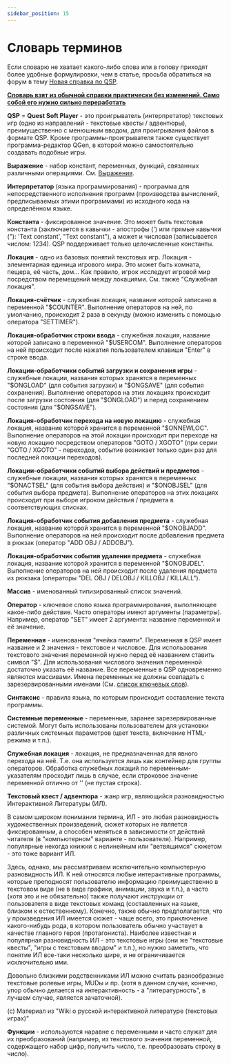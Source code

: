 ```yaml
---
sidebar_position: 15
---
```

# Словарь терминов

Если словарю не хватает какого-либо слова или в голову приходят более удобные формулировки, чем в статье, просьба обратиться на форум в тему [Новая справка по QSP](http://qsp.su/index.php?option=com_agora&task=topic&id=647&Itemid=57).

<u>**Словарь взят из обычной справки практически без изменений. Само собой его нужно сильно переработать**</u>

**QSP** = **Quest Soft Player** - это проигрыватель (интерпретатор) текстовых игр (одно из направлений - текстовые квесты / адвентюры), преимущественно с менюшным вводом, для проигрывания файлов в формате QSP. Кроме программы-проигрывателя также существует программа-редактор QGen, в которой можно самостоятельно создавать подобные игры.

**Выражение** - набор констант, переменных, функций, связанных различными операциями. См. [Выражения](../programming/expressions.md).

**Интерпретатор** (языка программирования) - программа для непосредственного исполнения программ (производства вычислений, предписываемых этими программами) из исходного кода на определённом языке.

**Константа** - фиксированное значение. Это может быть текстовая константа (заключается в кавычки - апострофы (\') или прямые кавычки ("): \'Text constant\', "Text constant"), а может и числовая (записывается числом: 1234). QSP поддерживает только целочисленные константы.

**Локация** - одно из базовых понятий текстовых игр. Локация - элементарная единица игрового мира. Это может быть комната, пещера, её часть, дом\... Как правило, игрок исследует игровой мир посредством перемещений между локациями. См. также "Служебная локация".

**Локация-счётчик** - служебная локация, название которой записано в переменной "\$COUNTER". Выполнение операторов на ней, по умолчанию, происходит 2 раза в секунду (можно изменить с помощью оператора "SETTIMER").

**Локация-обработчик строки ввода** - служебная локация, название которой записано в переменной "\$USERCOM". Выполнение операторов на ней происходит после нажатия пользователем клавиши "Enter" в строке ввода.

**Локации-обработчики событий загрузки и сохранения игры** - служебные локации, названия которых хранятся в переменных "\$ONGLOAD" (для события загрузки) и "\$ONGSAVE" (для события сохранения). Выполнение операторов на этих локациях происходит после загрузки состояния (для "\$ONGLOAD") и перед сохранением состояния (для "\$ONGSAVE").

**Локация-обработчик перехода на новую локацию** - служебная локация, название которой хранится в переменной "\$ONNEWLOC". Выполнение операторов на этой локации происходит при переходе на новую локацию посредством операторов "GOTO / XGOTO" (при серии "GOTO / XGOTO" - переходов, событие возникает только один раз для последней локации переходов).

**Локации-обработчики событий выбора действий и предметов** - служебные локации, названия которых хранятся в переменных "\$ONACTSEL" (для события выбора действия) и "\$ONOBJSEL" (для события выбора предмета). Выполнение операторов на этих локациях происходит при выборе игроком действия / предмета в соответствующих списках.

**Локация-обработчик события добавления предмета** - служебная локация, название которой хранится в переменной "\$ONOBJADD". Выполнение операторов на ней происходит после добавления предмета в рюкзак (оператор "ADD OBJ / ADDOBJ").

**Локация-обработчик события удаления предмета** - служебная локация, название которой хранится в переменной "\$ONOBJDEL". Выполнение операторов на ней происходит после удаления предмета из рюкзака (операторы "DEL OBJ / DELOBJ / KILLOBJ / KILLALL").

**Массив** - именованный типизированный список значений.

**Оператор** - ключевое слово языка программирования, выполняющее какое-либо действие. Часто операторы имеют аргументы (параметры). Например, оператор "SET" имеет 2 аргумента: название переменной и её значение.

**Переменная** - именованная "ячейка памяти". Переменная в QSP имеет название и 2 значения - текстовое и числовое. Для использования текстового значения переменной нужно перед её названием ставить символ "\$". Для использования числового значения переменной достаточно указать её название. Все переменные в QSP одновременно являются массивами. Имена переменных не должны совпадать с зарезервированными именами (См. [список ключевых слов](../keywords.md)).

**Синтаксис** - правила языка, по которым происходит составление текста программы.

**Системные переменные** - переменные, заранее зарезервированные системой. Могут быть использованы пользователем для установки различных системных параметров (цвет текста, включение HTML-режима и т.п.).

**Служебная локация** - локация, не предназначенная для явного перехода на неё. Т.е. она используется лишь как контейнер для группы операторов. Обработка служебных локаций по переменным-указателям просходит лишь в случае, если строковое значение переменной отлично от \'\' (не пустая строка).

**Текстовый квест / адвентюра** - жанр игр, являющийся разновидностью Интерактивной Литературы (ИЛ).

В самом широком понимании термина, ИЛ - это любая разновидность художественных произведений, сюжет которых не является фиксированным, а способен меняться в зависимости от действий читателя (в "компьютерном" варианте - пользователя). Например, популярные некогда книжки с нелинейным или "ветвящимся" сюжетом - это тоже вариант ИЛ.

Здесь, однако, мы рассматриваем исключительно компьютерную разновидность ИЛ. К ней относятся любые интерактивные программы, которые преподносят пользователю информацию преимущественно в текстовом виде (не в виде графики, анимации, звука и т.п.), а часто (хотя это и не обязательно) также получают инструкции от пользователя в виде текстовых команд (составленных на языке, близком к естественному). Конечно, также обычно предполагается, что у произведения ИЛ имеется сюжет - чаще всего, это приключение какого-нибудь рода, в котором пользователь обычно участвует в качестве главного героя (протагониста). Наиболее известная и популярная разновидность ИЛ - это текстовые игры (они же "текстовые квесты", "игры с текстовым вводом" и т.п.), но нужно заметить, что понятие ИЛ все-таки несколько шире, и не ограничивается исключительно ими.

Довольно близкими родственниками ИЛ можно считать разнообразные текстовые ролевые игры, MUDы и пр. (хотя в данном случае, конечно, упор обычно делается на интерактивность - а "литературность", в лучшем случае, является зачаточной).

\(c\) Материал из "Wiki о русской интерактивной литературе (текстовых играх)"

**Функции** - используются наравне с переменными и часто служат для их преобразований (например, из текстового значения переменной, содержащего набор цифр, получить число, т.е. преобразовать строку в число).
